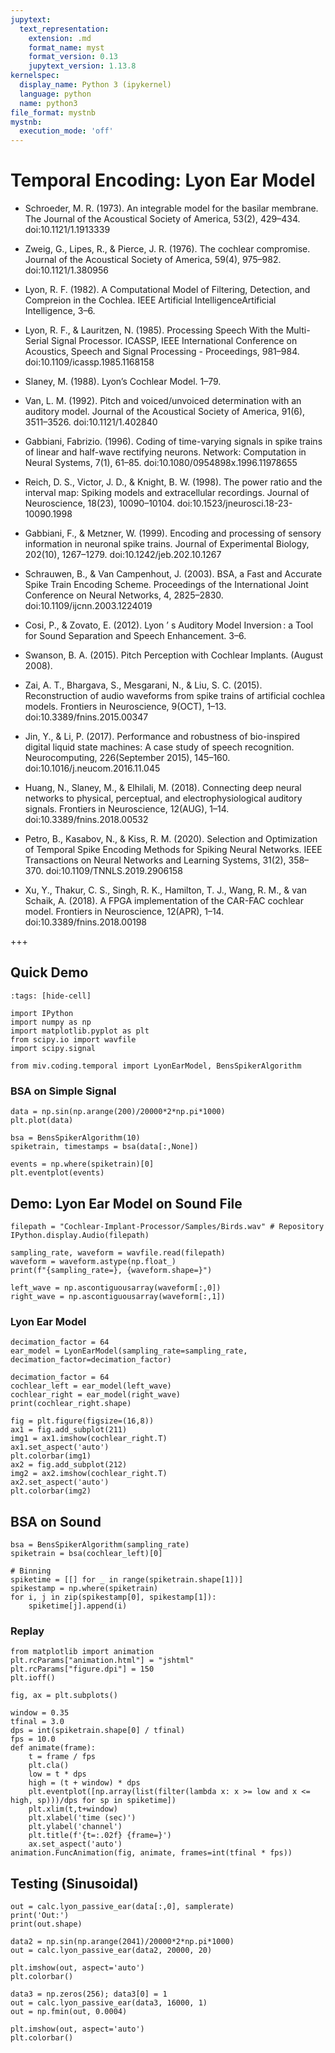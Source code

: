 ```yaml
---
jupytext:
  text_representation:
    extension: .md
    format_name: myst
    format_version: 0.13
    jupytext_version: 1.13.8
kernelspec:
  display_name: Python 3 (ipykernel)
  language: python
  name: python3
file_format: mystnb
mystnb:
  execution_mode: 'off'
---
```


# Temporal Encoding: Lyon Ear Model

- Schroeder, M. R. (1973). An integrable model for the basilar membrane. The Journal of the Acoustical Society of America, 53(2), 429–434. doi:10.1121/1.1913339
- Zweig, G., Lipes, R., & Pierce, J. R. (1976). The cochlear compromise. Journal of the Acoustical Society of America, 59(4), 975–982. doi:10.1121/1.380956
- Lyon, R. F. (1982). A Computational Model of Filtering, Detection, and Compreion in the Cochlea. IEEE Artificial IntelligenceArtificial Intelligence, 3–6.
- Lyon, R. F., & Lauritzen, N. (1985). Processing Speech With the Multi-Serial Signal Processor. ICASSP, IEEE International Conference on Acoustics, Speech and Signal Processing - Proceedings, 981–984. doi:10.1109/icassp.1985.1168158
- Slaney, M. (1988). Lyon’s Cochlear Model. 1–79.
- Van, L. M. (1992). Pitch and voiced/unvoiced determination with an auditory model. Journal of the Acoustical Society of America, 91(6), 3511–3526. doi:10.1121/1.402840
- Gabbiani, Fabrizio. (1996). Coding of time-varying signals in spike trains of linear and half-wave rectifying neurons. Network: Computation in Neural Systems, 7(1), 61–85. doi:10.1080/0954898x.1996.11978655
- Reich, D. S., Victor, J. D., & Knight, B. W. (1998). The power ratio and the interval map: Spiking models and extracellular recordings. Journal of Neuroscience, 18(23), 10090–10104. doi:10.1523/jneurosci.18-23-10090.1998
- Gabbiani, F., & Metzner, W. (1999). Encoding and processing of sensory information in neuronal spike trains. Journal of Experimental Biology, 202(10), 1267–1279. doi:10.1242/jeb.202.10.1267
- Schrauwen, B., & Van Campenhout, J. (2003). BSA, a Fast and Accurate Spike Train Encoding Scheme. Proceedings of the International Joint Conference on Neural Networks, 4, 2825–2830. doi:10.1109/ijcnn.2003.1224019
- Cosi, P., & Zovato, E. (2012). Lyon ’ s Auditory Model Inversion : a Tool for Sound Separation and Speech Enhancement. 3–6.
- Swanson, B. A. (2015). Pitch Perception with Cochlear Implants. (August 2008).
- Zai, A. T., Bhargava, S., Mesgarani, N., & Liu, S. C. (2015). Reconstruction of audio waveforms from spike trains of artificial cochlea models. Frontiers in Neuroscience, 9(OCT), 1–13. doi:10.3389/fnins.2015.00347
- Jin, Y., & Li, P. (2017). Performance and robustness of bio-inspired digital liquid state machines: A case study of speech recognition. Neurocomputing, 226(September 2015), 145–160. doi:10.1016/j.neucom.2016.11.045
- Huang, N., Slaney, M., & Elhilali, M. (2018). Connecting deep neural networks to physical, perceptual, and electrophysiological auditory signals. Frontiers in Neuroscience, 12(AUG), 1–14. doi:10.3389/fnins.2018.00532
- Petro, B., Kasabov, N., & Kiss, R. M. (2020). Selection and Optimization of Temporal Spike Encoding Methods for Spiking Neural Networks. IEEE Transactions on Neural Networks and Learning Systems, 31(2), 358–370. doi:10.1109/TNNLS.2019.2906158

- Xu, Y., Thakur, C. S., Singh, R. K., Hamilton, T. J., Wang, R. M., & van Schaik, A. (2018). A FPGA implementation of the CAR-FAC cochlear model. Frontiers in Neuroscience, 12(APR), 1–14. doi:10.3389/fnins.2018.00198

+++

## Quick Demo

```{code-cell} ipython3
:tags: [hide-cell]

import IPython
import numpy as np
import matplotlib.pyplot as plt
from scipy.io import wavfile
import scipy.signal
```

```{code-cell} ipython3
from miv.coding.temporal import LyonEarModel, BensSpikerAlgorithm
```

### BSA on Simple Signal

```{code-cell} ipython3
data = np.sin(np.arange(200)/20000*2*np.pi*1000)
plt.plot(data)
```

```{code-cell} ipython3
bsa = BensSpikerAlgorithm(10)
spiketrain, timestamps = bsa(data[:,None])

events = np.where(spiketrain)[0]
plt.eventplot(events)
```

## Demo: Lyon Ear Model on Sound File

```{code-cell} ipython3
filepath = "Cochlear-Implant-Processor/Samples/Birds.wav" # Repository
IPython.display.Audio(filepath)
```

```{code-cell} ipython3
sampling_rate, waveform = wavfile.read(filepath)
waveform = waveform.astype(np.float_)
print(f"{sampling_rate=}, {waveform.shape=}")

left_wave = np.ascontiguousarray(waveform[:,0])
right_wave = np.ascontiguousarray(waveform[:,1])
```

### Lyon Ear Model

```{code-cell} ipython3
decimation_factor = 64
ear_model = LyonEarModel(sampling_rate=sampling_rate, decimation_factor=decimation_factor)
```

```{code-cell} ipython3
decimation_factor = 64
cochlear_left = ear_model(left_wave)
cochlear_right = ear_model(right_wave)
print(cochlear_right.shape)
```

```{code-cell} ipython3
fig = plt.figure(figsize=(16,8))
ax1 = fig.add_subplot(211)
img1 = ax1.imshow(cochlear_right.T)
ax1.set_aspect('auto')
plt.colorbar(img1)
ax2 = fig.add_subplot(212)
img2 = ax2.imshow(cochlear_right.T)
ax2.set_aspect('auto')
plt.colorbar(img2)
```

## BSA on Sound

```{code-cell} ipython3
bsa = BensSpikerAlgorithm(sampling_rate)
spiketrain = bsa(cochlear_left)[0]
```

```{code-cell} ipython3
# Binning
spiketime = [[] for _ in range(spiketrain.shape[1])]
spikestamp = np.where(spiketrain)
for i, j in zip(spikestamp[0], spikestamp[1]):
    spiketime[j].append(i)
```

### Replay

```{code-cell} ipython3
from matplotlib import animation
plt.rcParams["animation.html"] = "jshtml"
plt.rcParams["figure.dpi"] = 150
plt.ioff()
```

```{code-cell} ipython3
fig, ax = plt.subplots()

window = 0.35
tfinal = 3.0
dps = int(spiketrain.shape[0] / tfinal)
fps = 10.0
def animate(frame):
    t = frame / fps
    plt.cla()
    low = t * dps
    high = (t + window) * dps
    plt.eventplot([np.array(list(filter(lambda x: x >= low and x <= high, sp)))/dps for sp in spiketime])
    plt.xlim(t,t+window)
    plt.xlabel('time (sec)')
    plt.ylabel('channel')
    plt.title(f'{t=:.02f} {frame=}')
    ax.set_aspect('auto')
animation.FuncAnimation(fig, animate, frames=int(tfinal * fps))
```

## Testing (Sinusoidal)

```{raw-cell}
out = calc.lyon_passive_ear(data[:,0], samplerate)
print('Out:')
print(out.shape)
```

```{raw-cell}
data2 = np.sin(np.arange(2041)/20000*2*np.pi*1000)
out = calc.lyon_passive_ear(data2, 20000, 20)
```

```{raw-cell}
plt.imshow(out, aspect='auto')
plt.colorbar()
```

```{raw-cell}
data3 = np.zeros(256); data3[0] = 1
out = calc.lyon_passive_ear(data3, 16000, 1)
out = np.fmin(out, 0.0004)
```

```{raw-cell}
plt.imshow(out, aspect='auto')
plt.colorbar()
```
